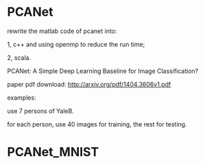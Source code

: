 PCANet
======

rewrite the matlab code of pcanet into:

1, c++ and using openmp to reduce the run time;

2, scala.

PCANet: A Simple Deep Learning Baseline for Image Classification?

paper pdf download: http://arxiv.org/pdf/1404.3606v1.pdf


examples:

use 7 persons of YaleB.

for each person, use 40 images for training, the rest for testing.
# PCANet_MNIST
